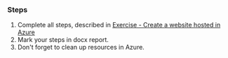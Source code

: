 
### Steps
1. Complete all steps, described in [Exercise - Create a website hosted in Azure](https://docs.microsoft.com/en-us/learn/modules/welcome-to-azure/4-exercise-create-website)
2. Mark your steps in docx report.
3. Don't forget to clean up resources in Azure.
